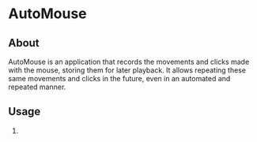 # AutoMouse


## About


AutoMouse is an application that records the movements and clicks made with the mouse, storing them for later playback. It allows repeating these same movements and clicks in the future, even in an automated and repeated manner.

## Usage

1.